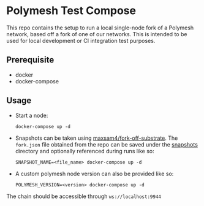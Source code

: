 # Polymesh Test Compose

This repo contains the setup to run a local single-node fork of a Polymesh network, based off a fork of one of our networks.
This is intended to be used for local development or CI integration test purposes.

## Prerequisite

- docker
- docker-compose

## Usage

- Start a node:
  ```
  docker-compose up -d
  ```
- Snapshots can be taken using [maxsam4/fork-off-substrate](https://github.com/maxsam4/fork-off-substrate). The `fork.json` file obtained from the repo can be saved under the [snapshots](./snapshots) directory and optionally referenced during runs like so:

  ```
  SNAPSHOT_NAME=<file_name> docker-compose up -d
  ```

- A custom polymesh node version can also be provided like so:

  ```
  POLYMESH_VERSION=<version> docker-compose up -d
  ```

The chain should be accessible through `ws://localhost:9944`
